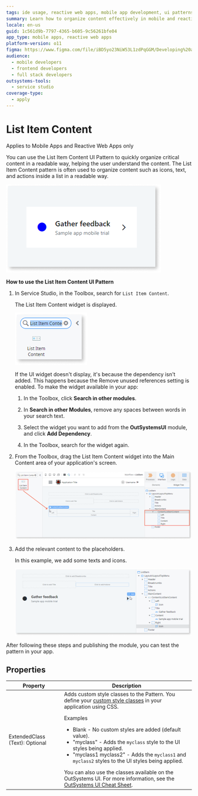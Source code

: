 ```yaml
---
tags: ide usage, reactive web apps, mobile app development, ui patterns, tutorials for beginners
summary: Learn how to organize content effectively in mobile and reactive web apps using the List Item Content UI Pattern in OutSystems 11 (O11).
locale: en-us
guid: 1c561d9b-7797-4365-b605-9c56261bfe04
app_type: mobile apps, reactive web apps
platform-version: o11
figma: https://www.figma.com/file/iBD5yo23NiW53L1zdPqGGM/Developing%20an%20Application?node-id=205:49
audience:
  - mobile developers
  - frontend developers
  - full stack developers
outsystems-tools:
  - service studio
coverage-type:
  - apply
---
```


# List Item Content

<div class="info" markdown="1">

Applies to Mobile Apps and Reactive Web Apps only

</div>

You can use the List Item Content UI Pattern to quickly organize critical content in a readable way, helping the user understand the content. The List Item Content pattern is often used to organize content such as icons, text, and actions inside a list in a readable way.

![Screenshot of the List Item Content UI Pattern in use](images/listitemcontent-1-ss.png "List Item Content UI Pattern Example")

**How to use the List Item Content UI Pattern**

1. In Service Studio, in the Toolbox, search for `List Item Content`.

    The List Item Content widget is displayed.

    ![Image showing the List Item Content widget in the Service Studio toolbox](images/listitemcontent-2-ss.png "List Item Content Widget in Service Studio")

    If the UI widget doesn't display, it's because the dependency isn't added. This happens because the Remove unused references setting is enabled. To make the widget available in your app:

    1. In the Toolbox, click **Search in other modules**.

    1. In **Search in other Modules**, remove any spaces between words in your search text.
    
    1. Select the widget you want to add from the **OutSystemsUI** module, and click **Add Dependency**. 
    
    1. In the Toolbox, search for the widget again.

1. From the Toolbox, drag the List Item Content widget into the Main Content area of your application's screen.

    ![Screenshot of dragging the List Item Content widget into the Main Content area](images/listitemcontent-3-ss.png "Dragging List Item Content Widget")

1. Add the relevant content to the placeholders.

    In this example, we add some texts and icons. 

    ![Example of adding texts and icons to the List Item Content widget placeholders](images/listitemcontent-4-ss.png "Adding Content to List Item Content Widget")

After following these steps and publishing the module, you can test the pattern in your app.

## Properties

| Property                       | Description                                                                                                                                                                                                                                                                                                                                                                                                                                                                                                                                                                                                                             |
|--------------------------------|-----------------------------------------------------------------------------------------------------------------------------------------------------------------------------------------------------------------------------------------------------------------------------------------------------------------------------------------------------------------------------------------------------------------------------------------------------------------------------------------------------------------------------------------------------------------------------------------------------------------------------------------|
| ExtendedClass (Text): Optional | Adds custom style classes to the Pattern. You define your [custom style classes](../../../look-feel/css.md) in your application using CSS. <p>Examples <ul><li>Blank - No custom styles are added (default value).</li><li>"myclass" - Adds the ``myclass`` style to the UI styles being applied.</li><li>"myclass1 myclass2" - Adds the ``myclass1`` and ``myclass2`` styles to the UI styles being applied.</li></ul></p>You can also use the classes available on the OutSystems UI. For more information, see the [OutSystems UI Cheat Sheet](https://outsystemsui.outsystems.com/OutSystemsUIWebsite/CheatSheet). |
